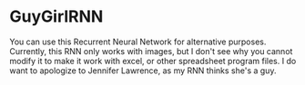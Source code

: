 # GuyGirlRNN
You can use this Recurrent Neural Network for alternative purposes. Currently, this RNN only works with images, but I don't see why you cannot modify it to make it work with excel, or other spreadsheet program files. I do want to apologize to Jennifer Lawrence, as my RNN thinks she's a guy.
